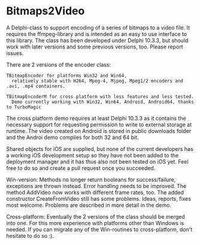 # Bitmaps2Video
A Delphi-class to support encoding of a series of bitmaps to a video file. It requires the ffmpeg-library and is intended as an easy to use interface to this library. The class has been developed under Delphi 10.3.3, but should work with later versions and some previous versions, too. Please report issues.

There are 2 versions of the encoder class:

    TBitmapEncoder for platforms Win32 and Win64,
      relatively stable with H264, Mpeg-4, Mjpeg, Mpeg1/2 encoders and .avi, .mp4 containers.
 
    TBitmapEncoderM for cross platform with less features and less tested.
      Demo currently working with Win32, Win64, Android, Android64, thanks to TurboMagic

The cross platform demo requires at least Delphi 10.3.3 as it contains the necessary support for requesting permission to write to external storage at runtime.
The video created on Android is stored in public downloads folder and the Androi demo compiles for both 32 and 64 bit.

Shared objects for iOS are supplied, but none of the current developers has a working iOS development setup so they have not been added to the deployment 
manager and it has thus also not been tested on iOS yet. Feel free to do so and create a pull request once you succeeded.

Win-version: Methods no longer return booleans for success/failure, exceptions are thrown instead. Error handling needs to be improved. The method AddVideo now works with different frame rates, too. The added constructor CreateFromVideo still has some problems. Ideas, reports, fixes most welcome. Problems are described in more detail in the demo.

Cross-platform: Eventually the 2 versions of the class should be merged into one. For this more experience with platforms other than Windows is needed. If you can migrate any of the Win-routines to cross-platform, don't hesitate to do so :).

